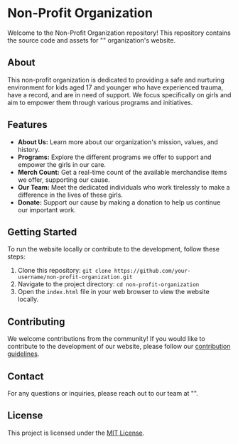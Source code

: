 # Non-Profit Organization

Welcome to the Non-Profit Organization repository! This repository contains the source code and assets for "" organization's website.

## About

This non-profit organization is dedicated to providing a safe and nurturing environment for kids aged 17 and younger who have experienced trauma, have a record, and are in need of support. We focus specifically on girls and aim to empower them through various programs and initiatives.

## Features

- **About Us:** Learn more about our organization's mission, values, and history.
- **Programs:** Explore the different programs we offer to support and empower the girls in our care.
- **Merch Count:** Get a real-time count of the available merchandise items we offer, supporting our cause.
- **Our Team:** Meet the dedicated individuals who work tirelessly to make a difference in the lives of these girls.
- **Donate:** Support our cause by making a donation to help us continue our important work.

## Getting Started

To run the website locally or contribute to the development, follow these steps:

1. Clone this repository: `git clone https://github.com/your-username/non-profit-organization.git`
2. Navigate to the project directory: `cd non-profit-organization`
3. Open the `index.html` file in your web browser to view the website locally.

## Contributing

We welcome contributions from the community! If you would like to contribute to the development of our website, please follow our [contribution guidelines](CONTRIBUTING.md).

## Contact

For any questions or inquiries, please reach out to our team at "".

## License

This project is licensed under the [MIT License](LICENSE).
